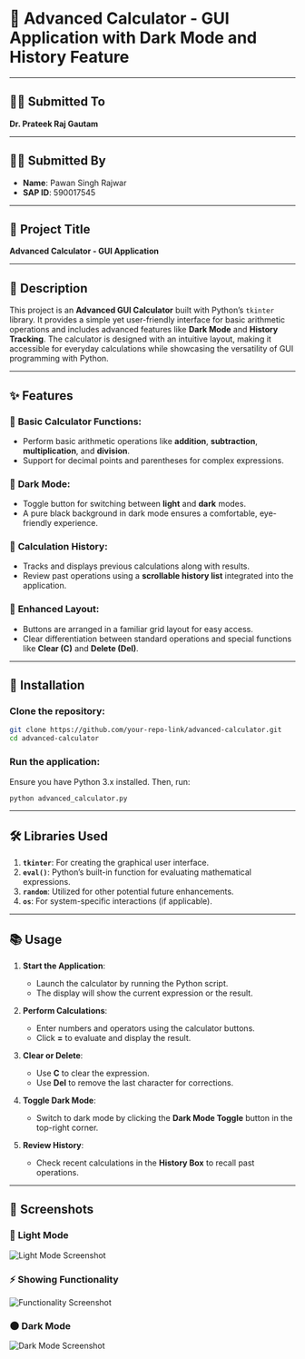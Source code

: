 

# **📱 Advanced Calculator - GUI Application with Dark Mode and History Feature**

---

## **👨‍🏫 Submitted To**  
**Dr. Prateek Raj Gautam**

---

## **👨‍🎓 Submitted By**  
- **Name**: Pawan Singh Rajwar  
- **SAP ID**: 590017545  

---

## **📄 Project Title**  
**Advanced Calculator - GUI Application**

---

## **📖 Description**  
This project is an **Advanced GUI Calculator** built with Python’s `tkinter` library. It provides a simple yet user-friendly interface for basic arithmetic operations and includes advanced features like **Dark Mode** and **History Tracking**. The calculator is designed with an intuitive layout, making it accessible for everyday calculations while showcasing the versatility of GUI programming with Python.

---

## **✨ Features**
### 🧮 **Basic Calculator Functions**:
- Perform basic arithmetic operations like **addition**, **subtraction**, **multiplication**, and **division**.
- Support for decimal points and parentheses for complex expressions.

### 🌙 **Dark Mode**:
- Toggle button for switching between **light** and **dark** modes.
- A pure black background in dark mode ensures a comfortable, eye-friendly experience.

### 📜 **Calculation History**:
- Tracks and displays previous calculations along with results.
- Review past operations using a **scrollable history list** integrated into the application.

### 🎨 **Enhanced Layout**:
- Buttons are arranged in a familiar grid layout for easy access.
- Clear differentiation between standard operations and special functions like **Clear (C)** and **Delete (Del)**.

---

## **🔧 Installation**
### Clone the repository:
```bash
git clone https://github.com/your-repo-link/advanced-calculator.git
cd advanced-calculator
```
### Run the application:
Ensure you have Python 3.x installed. Then, run:
```bash
python advanced_calculator.py
```

---

## **🛠️ Libraries Used**
1. **`tkinter`**: For creating the graphical user interface.
2. **`eval()`**: Python’s built-in function for evaluating mathematical expressions.
3. **`random`**: Utilized for other potential future enhancements.
4. **`os`**: For system-specific interactions (if applicable).

---

## **📚 Usage**
1. **Start the Application**:
   - Launch the calculator by running the Python script.
   - The display will show the current expression or the result.

2. **Perform Calculations**:
   - Enter numbers and operators using the calculator buttons.
   - Click **=** to evaluate and display the result.

3. **Clear or Delete**:
   - Use **C** to clear the expression.
   - Use **Del** to remove the last character for corrections.

4. **Toggle Dark Mode**:
   - Switch to dark mode by clicking the **Dark Mode Toggle** button in the top-right corner.

5. **Review History**:
   - Check recent calculations in the **History Box** to recall past operations.

---

## **📸 Screenshots**
### 🌟 **Light Mode**
![Light Mode Screenshot](<Screenshot 2024-11-25 122511-1.png>)

### ⚡ **Showing Functionality**
![Functionality Screenshot](<Screenshot 2024-11-25 122523-1.png>)

### 🌑 **Dark Mode**
![Dark Mode Screenshot](<Screenshot 2024-11-25 122537-1.png>)


